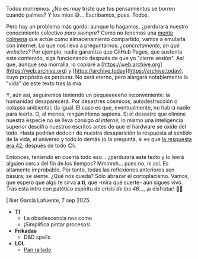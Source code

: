 Todos moriremos. ¿No es muy triste que tus pensamientos se borren cuando palmes? Y los míos 😅... Escribamos, pues. Todos.

Pero hay un problema más gordo: aunque lo hagamos, ¿perdurará nuestro conocimiento colectivo _para siempre_? Como no tenemos una [mente colmena](https://enderverse.fandom.com/wiki/Formics) que actúe como almacenamiento compartido, vamos a emularla con internet. Lo que nos lleva a preguntarnos: _¿concretamente, en qué websites?_ Por ejemplo, nadie garantiza que GitHub Pages, que sustenta este contenido, siga funcionando después de que yo "cierre sesión". Así que, aunque sea morralla, lo copiaré a [https://web.archive.org](https://web.archive.org) y [https://archive.today](https://archive.today), cuyo propósito es perdurar. No será eterno, pero alargará notablemente la "vida" de este texto tras la mía.

Y, aún así, seguiremos teniendo un pequeeeeeño inconveniente: la humanidad desaparecerá. Por desastres cósmicos, autodestrucción o colapso ambiental; da igual. El caso es que, eventualmente, no habrá nadie para leerlo. O, al menos, ningún Homo sapiens. Si el desastre que elimine nuestra especie no se lleva consigo _al interné_, lo mismo una inteligencia superior descifra nuestros escritos antes de que el hardware se oxide del todo. Hasta podrían deducir de nuestra desaparición la respuesta al sentido de la vida, el universo y todo lo demás (o la pregunta, si es que [la respuesta era 42](https://es.wikipedia.org/wiki/El_sentido_de_la_vida,_el_universo_y_todo_lo_dem%C3%A1s), después de todo 😊).

Entonces, teniendo en cuenta todo eso... ¿perdurará este texto y lo leerá alguien cerca del fin de los tiempos? Mmmmh... pues no, ni así. Es altamente improbable. Por tanto, todas las reflexiones anteriores son basura; se siente. ¿Qué nos queda? Sólo abrazar el cortoplacismo. Vamos, que espero que algo te sirva **a ti**, que -mira qué suerte- aún sigues vivo. Tras esta intro con patético espíritu de _crisis de los 46_..., ¡a disfrutar! 💃🏼

| Iker García Lafuente, 7 sep 2025.


- **TI**
  - La obsolescencia nos come
  - ¡Simplifica pintar procesos!
- **Frikadas**
  - D&D spells
- **LOL**
  - [Pan rallado](https://ikergl.github.io/pan_rallado.html)
